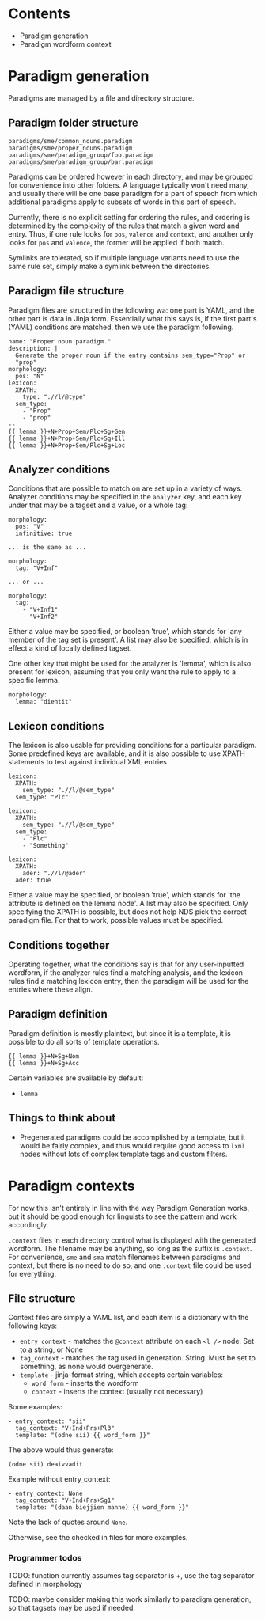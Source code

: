 ﻿# Contents

 * Paradigm generation
 * Paradigm wordform context

# Paradigm generation

Paradigms are managed by a file and directory structure.

## Paradigm folder structure

    paradigms/sme/common_nouns.paradigm
    paradigms/sme/proper_nouns.paradigm
    paradigms/sme/paradigm_group/foo.paradigm
    paradigms/sme/paradigm_group/bar.paradigm

Paradigms can be ordered however in each directory, and may be grouped
for convenience into other folders. A language typically won't need
many, and usually there will be one base paradigm for a part of
speech from which additional paradigms apply to subsets of words in
this part of speech.

Currently, there is no explicit setting for ordering the rules, and ordering is
determined by the complexity of the rules that match a given word and entry.
Thus, if one rule looks for `pos`, `valence` and `context`, and another
only looks for `pos` and `valence`, the former will be applied if both
match.

Symlinks are tolerated, so if multiple language variants need to use the same
rule set, simply make a symlink between the directories.

## Paradigm file structure

Paradigm files are structured in the following wa: one part is YAML, and the
other part is data in Jinja form. Essentially what this says is, if the first
part's (YAML) conditions are matched, then we use the paradigm following.

    name: "Proper noun paradigm."
    description: |
      Generate the proper noun if the entry contains sem_type="Prop" or
      "prop"
    morphology:
      pos: "N"
    lexicon:
      XPATH:
        type: ".//l/@type"
      sem_type: 
        - "Prop"
        - "prop"
    --
    {{ lemma }}+N+Prop+Sem/Plc+Sg+Gen
    {{ lemma }}+N+Prop+Sem/Plc+Sg+Ill
    {{ lemma }}+N+Prop+Sem/Plc+Sg+Loc


## Analyzer conditions

Conditions that are possible to match on are set up in a variety of
ways. Analyzer conditions may be specified in the `analyzer` key,
and each key under that may be a tagset and a value, or a whole tag:

    morphology:
      pos: "V"
      infinitive: true

    ... is the same as ...

    morphology:
      tag: "V+Inf"

    ... or ... 

    morphology:
      tag: 
        - "V+Inf1"
        - "V+Inf2"

Either a value may be specified, or boolean 'true', which stands for
'any member of the tag set is present'. A list may also be specified, 
which is in effect a kind of locally defined tagset.

One other key that might be used for the analyzer is 'lemma', which is
also present for lexicon, assuming that you only want the rule to apply
to a specific lemma.

    morphology:
      lemma: "diehtit"

## Lexicon conditions

The lexicon is also usable for providing conditions for a particular
paradigm. Some predefined keys are available, and it is also possible
to use XPATH statements to test against individual XML entries.

    lexicon:
      XPATH:
        sem_type: ".//l/@sem_type"
      sem_type: "Plc"
      
    lexicon:
      XPATH:
        sem_type: ".//l/@sem_type"
      sem_type: 
        - "Plc"
        - "Something"

    lexicon:
      XPATH:
        ader: ".//l/@ader"
      ader: true

  Either a value may be specified, or boolean 'true', which stands for
  'the attribute is defined on the lemma node'. A list may also be specified.
  Only specifying the XPATH is possible, but does not help NDS pick the correct
  paradigm file. For that to work, possible values must be specified.

## Conditions together

Operating together, what the conditions say is that for any
user-inputted wordform, if the analyzer rules find a matching analysis, 
and the lexicon rules find a matching lexicon entry, then the paradigm
will be used for the entries where these align.

## Paradigm definition

Paradigm definition is mostly plaintext, but since it is a template, it
is possible to do all sorts of template operations.

    {{ lemma }}+N+Sg+Nom
    {{ lemma }}+N+Sg+Acc

Certain variables are available by default:

  - `lemma`

## Things to think about

* Pregenerated paradigms could be accomplished by a template, but it would
  be fairly complex, and thus would require good access to `lxml` nodes
  without lots of complex template tags and custom filters. 

# Paradigm contexts

For now this isn't entirely in line with the way Paradigm Generation
works, but it should be good enough for linguists to see the pattern and
work accordingly.

`.context` files in each directory control what is displayed with the
generated wordform. The filename may be anything, so long as the suffix
is `.context`. For convenience, `sme` and `sma` match filenames between
paradigms and context, but there is no need to do so, and one `.context`
file could be used for everything.

## File structure

Context files are simply a YAML list, and each item is a dictionary
with the following keys:
 
 * `entry_context` - matches the `@context` attribute on each `<l />`
   node. Set to a string, or None
 * `tag_context` - matches the tag used in generation. String. Must be
   set to something, as none would overgenerate.
 * `template` - jinja-format string, which accepts certain variables:
   + `word_form` - inserts the wordform
   + `context` - inserts the context (usually not necessary)

Some examples:

    - entry_context: "sii"
      tag_context: "V+Ind+Prs+Pl3"
      template: "(odne sii) {{ word_form }}"

The above would thus generate:

    (odne sii) deaivvadit

Example without entry_context:

    - entry_context: None
      tag_context: "V+Ind+Prs+Sg1"
      template: "(daan biejjien manne) {{ word_form }}"

Note the lack of quotes around `None`.

Otherwise, see the checked in files for more examples.

### Programmer todos

TODO: function currently assumes tag separator is +, use the tag
separator defined in morphology

TODO: maybe consider making this work similarly to paradigm generation,
so that tagsets may be used if needed.

